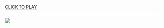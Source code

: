 
<a href="https://premium76.site?title=unblocked_games_2&ref=13M">CLICK TO PLAY</a></h3>
<hr>

<a href="https://premium76.site?title=unblocked_games_2&ref=13M"><img src="https://clearcache.store/games.png"></a>


